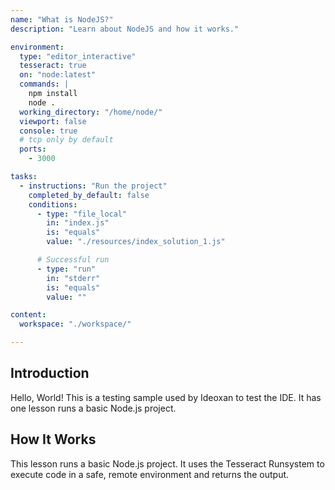 ```yaml
---
name: "What is NodeJS?"
description: "Learn about NodeJS and how it works."

environment:
  type: "editor_interactive"
  tesseract: true
  on: "node:latest"
  commands: |
    npm install
    node .
  working_directory: "/home/node/"
  viewport: false
  console: true
  # tcp only by default
  ports:
    - 3000

tasks:
  - instructions: "Run the project"
    completed_by_default: false
    conditions:
      - type: "file_local"
        in: "index.js"
        is: "equals"
        value: "./resources/index_solution_1.js"

      # Successful run
      - type: "run"
        in: "stderr"
        is: "equals"
        value: ""

content:
  workspace: "./workspace/"

---
```


## Introduction
Hello, World! This is a testing sample used by Ideoxan to test the IDE. It has one lesson runs a basic Node.js project.

## How It Works
This lesson runs a basic Node.js project. It uses the Tesseract Runsystem to execute code in a safe, remote environment and returns the output.
